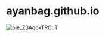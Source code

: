 # ayanbag.github.io
![oie_Z3AqokTRCtiT](https://user-images.githubusercontent.com/28982255/79370020-92403400-7f6f-11ea-97bb-7241943c4cb0.png)
